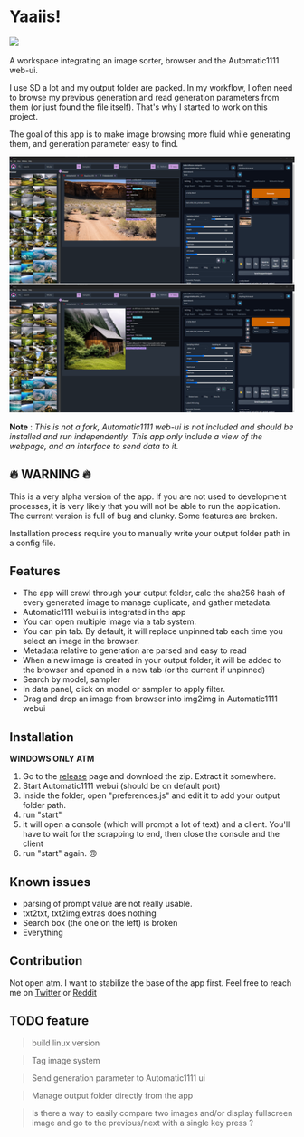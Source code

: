 # Yaaiis!

![](https://nevysha.art/wp-content/uploads/2023/01/nevy-icon-1-256-round.png)

A workspace integrating an image sorter, browser and the Automatic1111 web-ui. 

I use SD a lot and my output folder are packed. In my workflow, I often need to browse my previous generation and read generation parameters from them (or just found the file itself). That's why I started to work on this project.

The goal of this app is to make image browsing more fluid while generating them, and generation parameter easy to find. 

![](https://github.com/Nevysha/yaaiis/blob/master/demo1.png?raw=true)
![](https://github.com/Nevysha/yaaiis/blob/master/demo2.png?raw=true)

**Note** : 
*This is not a fork, Automatic1111 web-ui is not included and should be installed and run independently. This app only include a view of the webpage, and an interface to send data to it.*

## 🔥 WARNING 🔥
This is a very alpha version of the app. If you are not used to development processes, it is very likely that you will not be able to run the application.
The current version is full of bug and clunky. Some features are broken. 

Installation process require you to manually write your output folder path in a config file.

## Features
 - The app will crawl through your output folder, calc the sha256 hash of every generated image to manage duplicate, and gather metadata.
 - Automatic1111 webui is integrated in the app
 - You can open multiple image via a tab system.
 - You can pin tab. By default, it will replace unpinned tab each time you select an image in the browser.
 - Metadata relative to generation are parsed and easy to read
 - When a new image is created in your output folder, it will be added to the browser and opened in a new tab (or the current if unpinned)
 - Search by model, sampler
 - In data panel, click on model or sampler to apply filter.
 - Drag and drop an image from browser into img2img in Automatic1111 webui

## Installation
**WINDOWS ONLY ATM**

1. Go to the [release](https://github.com/Nevysha/yaaiis/releases/tag/0.1.0-alpha) page and download the zip. Extract it somewhere.
2. Start Automatic1111 webui (should be on default port)
3. Inside the folder, open "preferences.js" and edit it to add your output folder path.
4. run "start"
5. it will open a console (which will prompt a lot of text) and a client. You'll have to wait for the scrapping to end, then close the console and the client
6. run "start" again. 🙃

## Known issues
 - parsing of prompt value are not really usable.
 - txt2txt, txt2img,extras does nothing
 - Search box (the one on the left) is broken
 - Everything

## Contribution
Not open atm. I want to stabilize the base of the app first. Feel free to reach me on [Twitter](https://twitter.com/NevyshaHime) or [Reddit](https://www.reddit.com/user/Nevysha/)

## TODO feature
> build linux version

> Tag image system

> Send generation parameter to Automatic1111 ui

> Manage output folder directly from the app

> Is there a way to easily compare two images and/or display fullscreen image and go to the previous/next with a single key press ?